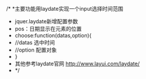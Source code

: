 /*
 *主要功能用laydate实现一个input选择时间范围
 * jquer.laydate新增配置参数
 * pos：日期显示在元素的位置
 * choose:function(datas,option){
 * 	//datas 选中时间
 * 	//option 配置对象
 * }
 * 其他参考laydate官网 http://www.layui.com/laydate/
 * */
